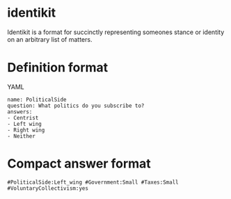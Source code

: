 # identikit

Identikit is a format for succinctly representing someones stance or identity on an arbitrary list of matters.

# Definition format

YAML

```
name: PoliticalSide
question: What politics do you subscribe to?
answers:
- Centrist
- Left wing
- Right wing
- Neither
```

# Compact answer format

```
#PoliticalSide:Left_wing #Government:Small #Taxes:Small #VoluntaryCollectivism:yes
```
